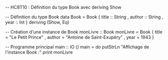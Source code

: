 -- HC8T10 : Définition du type Book avec deriving Show

-- Définition du type Book
data Book = Book
    { title  :: String
    , author :: String
    , year   :: Int
    } deriving (Show, Eq)

-- Création d'une instance de Book
monLivre :: Book
monLivre = Book
    { title = "Le Petit Prince"
    , author = "Antoine de Saint-Exupéry"
    , year = 1943
    }

-- Programme principal
main :: IO ()
main = do
    putStrLn "Affichage de l'instance Book :"
    print monLivre
